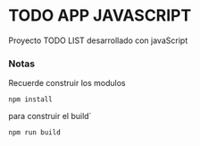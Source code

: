 # TODO APP JAVASCRIPT
Proyecto TODO LIST desarrollado con javaScript
### Notas
Recuerde construir los modulos 
```
npm install
```
para construir el build`
```
npm run build 
```